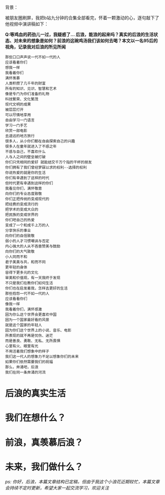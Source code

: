 <!--
 * @Author: your name
 * @Date: 2020-05-05 09:51:21
 * @LastEditTime: 2020-05-05 09:51:21
 * @LastEditors: Please set LastEditors
 * @Description: In User Settings Edit
 * @FilePath: \axjingWorks\JingNotebook\Anself\后浪,浪的起来？？？.md
 -->

背景：

被朋友圈刷屏，我把b站九分钟的合集全部看完，怀着一颗激动的心，逐句敲下了他视频中演讲稿如下：

**Q:等鸡血的药劲儿一过，我疑惑了... 后浪，能浪的起来吗？真实的后浪的生活状态、对未来的想象是如何？前浪的这碗鸡汤我们该如何去喝？本文以一名95后的视角，记录我对后浪的所见所闻**
```
那些口口声声说一代不如一代的人
应该看着你们
想我一样
我看着你们
满怀羡慕
人类积攒了几千年的财富
所有的知识、见识、智慧和艺术
像是专门为你们准备的礼物
科技繁荣、文化繁茂
现代文明的成果
被层层打开
可以尽情地享用
自由学习一门语言
学习一门手艺
欣赏一部电影
去遥远的地方旅行
很多人，从小你们都在自由探索自己的兴趣
很多人在童年就进入了不惑之年
不惑与自己，不喜欢什么
人与人之间的壁垒被打破
你们只凭相同的爱好 就能结交千万个指的干杯的朋友
你们拥有了我们曾经梦寐以求的权利--选择的权利
你说热爱的就是你的生活
你们有幸遇到了这样的时代
但时代更有幸遇到这样的你们
我看见你们，满怀敬意
向你们的专业态度致敬
你们正把传统的变成现代的
把经费的变成流行的
把学术的变成大众的
把民族的变成世界的
你们吧自己的热爱
变成了一个和成千上万的人
分享快乐的事业
向你们的自信致敬
弱小的人才习惯嘲讽与否定
内心强大的人从不吝啬赞美与鼓励
向你们的大气致敬
小人同而不和
君子美美与共，和而不同
更年轻的身体
容得下更多元的文化
审美和价值观，有一天我终于发现
不只是我们在教你们如何生活
你们也在启发着我，怎样去更好的生活
那些抱怨一代不如一代的人
应该看看你们
像我一样
我看着你们，满怀感激
因为你么这个世界会更喜欢中国
因为一个国家最好看的风景
就是这个国家的年轻人
因为你们这个世界上的小说、音乐、电影
所表现的就不再是忧伤、迷茫
而是善良、勇敢、无私、无所畏惧
心里有火、眼里有光
不用活着我们想象中的样子
我们这一代人的想象力不足以想象你们的未来
如果你们依然需要我们的祝福
那么，奔涌吧，后浪
我们在同一条奔涌的河流
```
# 后浪的真实生活

# 我们在想什么？

# 前浪，真羡慕后浪？

# 未来，我们做什么？

*ps: 你好，后浪，本篇文章结构已定稿，但由于我这个小浪花近期较忙，本篇文章会持续不定时更新，希望大家一起交流学习，欢迎关注*